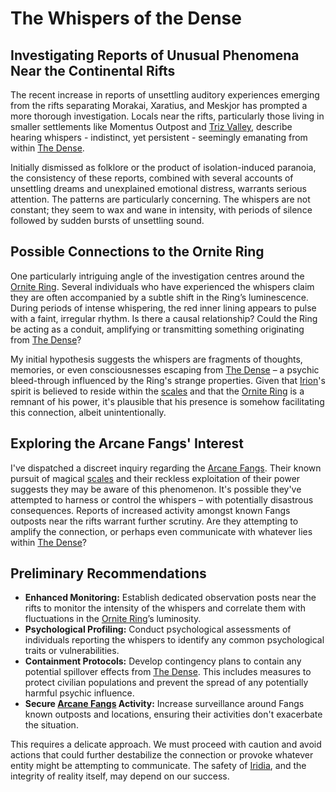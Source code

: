 # The Whispers of the Dense

## Investigating Reports of Unusual Phenomena Near the Continental Rifts

The recent increase in reports of unsettling auditory experiences emerging from the rifts separating Morakai, Xaratius, and Meskjor has prompted a more thorough investigation. Locals near the rifts, particularly those living in smaller settlements like Momentus Outpost and [Triz Valley](/geography/settlement/city/triz-valley.md), describe hearing whispers - indistinct, yet persistent - seemingly emanating from within [The Dense](/generated/the-dense/the-dense.md).

Initially dismissed as folklore or the product of isolation-induced paranoia, the consistency of these reports, combined with several accounts of unsettling dreams and unexplained emotional distress, warrants serious attention. The patterns are particularly concerning. The whispers are not constant; they seem to wax and wane in intensity, with periods of silence followed by sudden bursts of unsettling sound.

## Possible Connections to the Ornite Ring

One particularly intriguing angle of the investigation centres around the [Ornite Ring](/geography/scale/ornite-ring.md). Several individuals who have experienced the whispers claim they are often accompanied by a subtle shift in the Ring’s luminescence. During periods of intense whispering, the red inner lining appears to pulse with a faint, irregular rhythm. Is there a causal relationship? Could the Ring be acting as a conduit, amplifying or transmitting something originating from [The Dense](/generated/the-dense/the-dense.md)?

My initial hypothesis suggests the whispers are fragments of thoughts, memories, or even consciousnesses escaping from [The Dense](/generated/the-dense/the-dense.md) – a psychic bleed-through influenced by the Ring's strange properties. Given that [Irion](/being/deity/irion.md)'s spirit is believed to reside within the [scales](/geography/landmark/scale.md) and that the [Ornite Ring](/geography/scale/ornite-ring.md) is a remnant of his power, it's plausible that his presence is somehow facilitating this connection, albeit unintentionally.

## Exploring the Arcane Fangs' Interest

I've dispatched a discreet inquiry regarding the [Arcane Fangs](/structure/society/factions/arcane-fangs.md). Their known pursuit of magical [scales](/geography/landmark/scale.md) and their reckless exploitation of their power suggests they may be aware of this phenomenon. It's possible they've attempted to harness or control the whispers – with potentially disastrous consequences. Reports of increased activity amongst known Fangs outposts near the rifts warrant further scrutiny. Are they attempting to amplify the connection, or perhaps even communicate with whatever lies within [The Dense](/generated/the-dense/the-dense.md)?

## Preliminary Recommendations

*   **Enhanced Monitoring:** Establish dedicated observation posts near the rifts to monitor the intensity of the whispers and correlate them with fluctuations in the [Ornite Ring](/geography/scale/ornite-ring.md)’s luminosity.
*   **Psychological Profiling:** Conduct psychological assessments of individuals reporting the whispers to identify any common psychological traits or vulnerabilities.
*   **Containment Protocols:** Develop contingency plans to contain any potential spillover effects from [The Dense](/generated/the-dense/the-dense.md). This includes measures to protect civilian populations and prevent the spread of any potentially harmful psychic influence.
*   **Secure [Arcane Fangs](/structure/society/factions/arcane-fangs.md) Activity:** Increase surveillance around Fangs known outposts and locations, ensuring their activities don't exacerbate the situation. 

This requires a delicate approach. We must proceed with caution and avoid actions that could further destabilize the connection or provoke whatever entity might be attempting to communicate. The safety of [Iridia](/geography/world/iridia.md), and the integrity of reality itself, may depend on our success.

